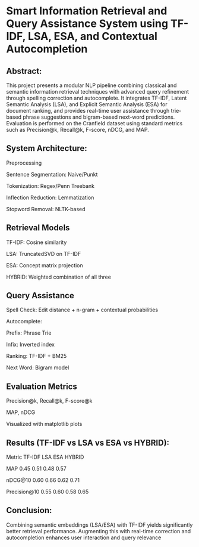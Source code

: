 # Smart Information Retrieval and Query Assistance System using TF-IDF, LSA, ESA, and Contextual Autocompletion

## Abstract:
This project presents a modular NLP pipeline combining classical and semantic information retrieval techniques with advanced query refinement through spelling correction and autocomplete. It integrates TF-IDF, Latent Semantic Analysis (LSA), and Explicit Semantic Analysis (ESA) for document ranking, and provides real-time user assistance through trie-based phrase suggestions and bigram-based next-word predictions. Evaluation is performed on the Cranfield dataset using standard metrics such as Precision@k, Recall@k, F-score, nDCG, and MAP.

## System Architecture:

Preprocessing

Sentence Segmentation: Naive/Punkt

Tokenization: Regex/Penn Treebank

Inflection Reduction: Lemmatization

Stopword Removal: NLTK-based

## Retrieval Models

TF-IDF: Cosine similarity

LSA: TruncatedSVD on TF-IDF

ESA: Concept matrix projection

HYBRID: Weighted combination of all three

## Query Assistance

Spell Check: Edit distance + n-gram + contextual probabilities

Autocomplete:

Prefix: Phrase Trie

Infix: Inverted index

Ranking: TF-IDF + BM25

Next Word: Bigram model

## Evaluation Metrics

Precision@k, Recall@k, F-score@k

MAP, nDCG

Visualized with matplotlib plots

## Results (TF-IDF vs LSA vs ESA vs HYBRID):

Metric TF-IDF  LSA  ESA  HYBRID

MAP  0.45  0.51  0.48  0.57

nDCG@10  0.60  0.66  0.62  0.71

Precision@10   0.55  0.60  0.58  0.65

## Conclusion:
Combining semantic embeddings (LSA/ESA) with TF-IDF yields significantly better retrieval performance. Augmenting this with real-time correction and autocompletion enhances user interaction and query relevance
